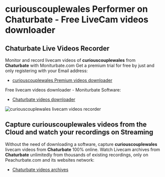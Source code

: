 # curiouscouplewales Performer on Chaturbate - Free LiveCam videos downloader

## Chaturbate Live Videos Recorder

Monitor and record livecam videos of **curiouscouplewales** from **Chaturbate** with Moniturbate.com
Get a premium trial for free by just and only registering with your Email address:
* [curiouscouplewales Premium videos downloader](https://moniturbate.com/request-demo-licence-key.html)

Free livecam videos downloader - Moniturbate Software:
* [Chaturbate videos downloader](https://moniturbate.com/moniturbate-download-software.html)

![curiouscouplewales livecam videos recorder](https://peachurnet.com/templates/moniturbate-software.png)


## Capture curiouscouplewales videos from the Cloud and watch your recordings on Streaming

Without the need of downloading a software, capture **curiouscouplewales** livecam videos from **Chaturbate** 100% online.
Watch Livecam archives from **Chaturbate** unlimitedly from thousands of existing recordings, only on Peachurbate.com and its websites network:
* [Chaturbate videos archives](https://peachurnet.com/)